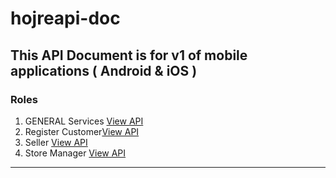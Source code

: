 # hojreapi-doc

## This API Document is for v1 of mobile applications ( Android & iOS )

### Roles 

1. GENERAL Services [View API](https://github.com/mosi1994/hojreapi-doc/blob/master/GENERAL.md)
2. Register Customer[View API](https://github.com/mosi1994/hojreapi-doc/blob/master/CUSTOMER_PROFILE.md)
3. Seller [View API](https://github.com/mosi1994/hojreapi-doc/blob/master/SELLER_PROFILE.md)
4. Store Manager [View API](https://github.com/mosi1994/hojreapi-doc/blob/master/STORE_MANAGER_PROFILE.md)

---

